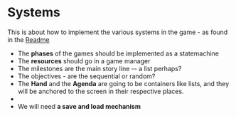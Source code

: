 # Systems 

This is about how to implement the various systems in the game - as found in the [Readme](./README.MD)

- The **phases** of the games should be implemented as a statemachine 
- The **resources** should go in a game manager 
- The milestones are the main story line -- a list perhaps? 
- The objectives - are the sequential or random? 
- The **Hand** and the **Agenda** are going to be containers like lists, and they will be anchored to the screen in their respective places. 
- 
- We will need **a save and load mechanism** 